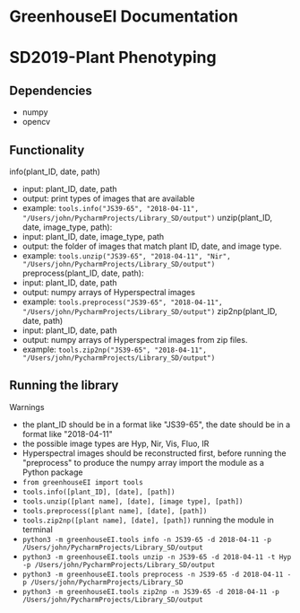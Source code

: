 # GreenhouseEI Documentation
# SD2019-Plant Phenotyping
## Dependencies
* numpy
* opencv

## Functionality
info(plant_ID, date, path)
* input: plant_ID, date, path
* output: print types of images that are available
* example: ```tools.info("JS39-65", "2018-04-11", "/Users/john/PycharmProjects/Library_SD/output")```
unzip(plant_ID, date, image_type, path):
* input: plant_ID, date, image_type, path
* output: the folder of images that match plant ID, date, and image type.
* example: ```tools.unzip("JS39-65", "2018-04-11", "Nir", "/Users/john/PycharmProjects/Library_SD/output")```
preprocess(plant_ID, date, path):
* input: plant_ID, date, path
* output: numpy arrays of Hyperspectral images
* example: ```tools.preprocess("JS39-65", "2018-04-11", "/Users/john/PycharmProjects/Library_SD/output")```
zip2np(plant_ID, date, path)
* input: plant_ID, date, path
* output: numpy arrays of Hyperspectral images from zip files.
* example: ```tools.zip2np("JS39-65", "2018-04-11", "/Users/john/PycharmProjects/Library_SD/output")```



## Running the library
Warnings
* the plant_ID should be in a format like "JS39-65", the date should be in a format like "2018-04-11"
* the possible image types are Hyp, Nir, Vis, Fluo, IR
* Hyperspectral images should be reconstructed first, before running the "preprocess" to produce the numpy array
import the module as a Python package
* `from greenhouseEI import tools`
* `tools.info([plant_ID], [date], [path])` 
* `tools.unzip([plant name], [date], [image type], [path])`
* `tools.preprocess([plant name], [date], [path])`
* `tools.zip2np([plant name], [date], [path])`
running the module in terminal 
* `python3 -m greenhouseEI.tools info -n JS39-65 -d 2018-04-11 -p /Users/john/PycharmProjects/Library_SD/output`
* `python3 -m greenhouseEI.tools unzip -n JS39-65 -d 2018-04-11 -t Hyp -p /Users/john/PycharmProjects/Library_SD/output`
* `python3 -m greenhouseEI.tools preprocess -n JS39-65 -d 2018-04-11 -p /Users/john/PycharmProjects/Library_SD`
* `python3 -m greenhouseEI.tools zip2np -n JS39-65 -d 2018-04-11 -p /Users/john/PycharmProjects/Library_SD/output`







